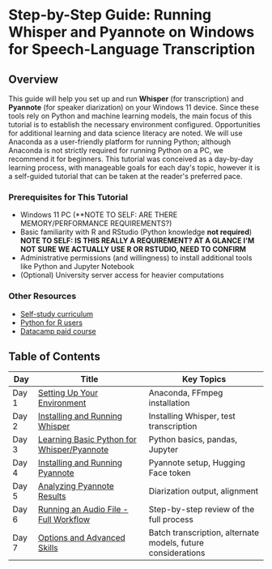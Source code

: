 # Step-by-Step Guide: Running Whisper and Pyannote on Windows for Speech-Language Transcription

## **Overview**

This guide will help you set up and run **Whisper** (for transcription) and **Pyannote** (for speaker diarization) on your Windows 11 device. Since these tools rely on Python and machine learning models, the main focus of this tutorial is to establish the necessary environment configured. Opportunities for additional learning and data science literacy are noted. We will use Anaconda as a user-friendly platform for running Python; although Anaconda is not strictly required for running Python on a PC, we recommend it for beginners. This tutorial was conceived as a day-by-day learning process, with manageable goals for each day's topic, however it is a self-guided tutorial that can be taken at the reader's preferred pace.

### **Prerequisites for This Tutorial**

- Windows 11 PC (**NOTE TO SELF: ARE THERE MEMORY/PERFORMANCE REQUIREMENTS?)
- Basic familiarity with R and RStudio (Python knowledge **not required**) **NOTE TO SELF: IS THIS REALLY A REQUIREMENT? AT A GLANCE I'M NOT SURE WE ACTUALLY USE R OR RSTUDIO, NEED TO CONFIRM**
- Administrative permissions (and willingness) to install additional tools like Python and Jupyter Notebook
- (Optional) University server access for heavier computations

### **Other Resources**

- [Self-study curriculum](https://github.com/NeuralNine/python-curriculum)
- [Python for R users](https://rebeccabarter.com/blog/2023-09-11-from_r_to_python)
- [Datacamp paid course](https://www.datacamp.com/courses/python-for-r-users)

## Table of Contents

| Day | Title | Key Topics |
|-----|-------|------------|
| Day 1 | [Setting Up Your Environment](python_for_asr_tutorial_day1.md) | Anaconda, FFmpeg installation |
| Day 2 | [Installing and Running Whisper](python_for_asr_tutorial_day2.md) | Installing Whisper, test transcription |
| Day 3 | [Learning Basic Python for Whisper/Pyannote](python_for_asr_tutorial_day3.md) | Python basics, pandas, Jupyter |
| Day 4 | [Installing and Running Pyannote](python_for_asr_tutorial_day4.md) | Pyannote setup, Hugging Face token |
| Day 5 | [Analyzing Pyannote Results](python_for_asr_tutorial_day5.md) | Diarization output, alignment |
| Day 6 | [Running an Audio File - Full Workflow](python_for_asr_tutorial_day6.md) | Step-by-step review of the full process |
| Day 7 | [Options and Advanced Skills](python_for_asr_tutorial_day7.md) | Batch transcription, alternate models, future considerations |